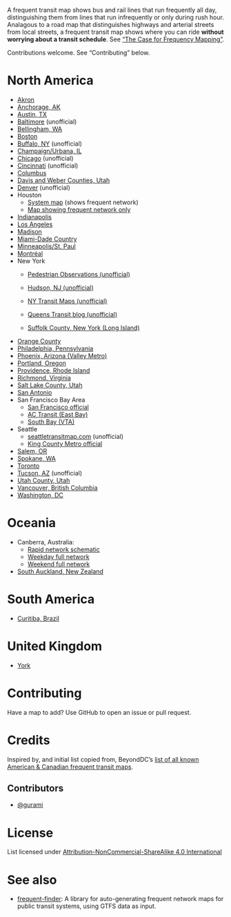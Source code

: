 A frequent transit map shows bus and rail lines that run frequently all day, distinguishing them from lines that run infrequently or only during rush hour. Analagous to a road map that distinguishes highways and arterial streets from local streets, a frequent transit map shows where you can ride <b>without worrying about a transit schedule</b>. See [“The Case for Frequency Mapping”](https://humantransit.org/basics/the-case-for-frequency-mapping).

Contributions welcome. See “Contributing” below.

# North America

* [Akron](https://www.yourmetrobus.org/Data/Sites/2/pdf/systems_map-51523.pdf)
* [Anchorage, AK](https://www.muni.org/Departments/transit/PeopleMover/Documents/Anchorage%20Talks%20Transit/Comparison%20Maps%20on%20letterhead.pdf)
* [Austin, TX](https://capmetro.org/uploadedFiles/New2016/Plans_and_Development/Service_Changes/June2018/CAP_Mspc_Msys-Jun2018.pdf)
* [Baltimore](http://marc.szarkowski.us/4_Miscellaneous_Files/FrequentTransitMap/FrequentTransitMap.pdf) (unofficial)
* [Bellingham, WA](http://www.ridewta.com/Documents/Bellingham.pdf)
* [Boston](http://www.mbta.com/schedules_and_maps/subway/)
* [Buffalo, NY](https://www.google.com/maps/d/viewer?msa=0&ie=UTF&mid=zJrBqJ5t3ofc.krqQ-opbkEYA) (unofficial)
* [Champaign/Urbana, IL](http://www.cumtd.com/maps-and-schedules/system-maps/highfrequency)
* [Chicago](http://web.archive.org/web/20140214104948/http://www.prairiestateblue.com/diary/5576/cta-chicago-transit-authority-frequent-service-mapping) (unofficial)
* [Cincinnati](http://www.cincymap.org/) (unofficial)
* [Columbus](https://www.cota.com/timetables/cota-system-map.pdf)
* [Davis and Weber Counties, Utah](https://www.rideuta.com/-/media/Files/Rider-Info/Change-Day/ChangeDayWebDavCountySystemMapDec2022.ashx)
* [Denver](http://denverurbanism.com/2013/02/learn-to-love-the-bus-with-a-map-of-rtds-best-routes.html) (unofficial)
* Houston
   * [System map](http://ridemetro.org/MetroPDFs/NBN/New-METRO-System-Map.pdf) (shows frequent network)
   * [Map showing frequent network only](http://ridemetro.org/MetroPDFs/Schedules/SystemMaps/n-METRO-Frequent-Network-map.pdf)
* [Indianapolis](http://www.indygo.net/pages/system-map)
* [Los Angeles](https://www.metro.net/riding/guide/system-maps/)
* [Madison](https://www.cityofmadison.com/metro/documents/network-redesign/june11-service/System_Map_3-9.pdf)
* [Miami-Dade Country](https://www.miamidade.gov/transit/library/bbn/better-bus-system-map.pdf)
* [Minneapolis/St. Paul](http://metrotransit.org/high-frequency-network-map.aspx)
* [Montréal](http://www.stm.info/sites/default/files/pictures/reseau10max-2016.pdf)
* New York
    * [Pedestrian Observations (unofficial)](http://pedestrianobservations.wordpress.com/2011/05/13/frequent-new-york-city-buses/)
    * [Hudson, NJ (unofficial)](http://capntransit.blogspot.com/2012/08/frequent-transit-in-hudson-county-new.html)

    * [NY Transit Maps (unofficial)](http://nytransitmaps.tumblr.com/post/107648099115/a-frequent-transit-map-of-new-york-for-2015-all)
    * [Queens Transit blog (unofficial)](http://queenstransit.wordpress.com/category/frequent-maps/)
    * [Suffolk County, New York (Long Island)](https://sctbus.org/portals/32/maps/SCT%20Detailed%20Map%2012x36.pdf)
* [Orange County](http://octa.net/pdf/ETC_RideGuide%2015-minute.pdf)
* [Philadelphia, Pennsylvania](https://www.septa.org/frequency/img/2019-full-frequency-map.pdf)
* [Phoenix, Arizona (Valley Metro)](https://www.valleymetro.org/maps-schedules/system-map)
* [Portland, Oregon](http://www.trimet.org/schedules/frequentservice.htm)
* [Providence, Rhode Island](http://www.ripta.com/stuff/contentmgr/files/0/4214cdbbe108103ebf207dd481fd0d0a/files/ripta_2012_system_map_final.pdf)
* [Richmond, Virginia](http://ridegrtc.com/media/routes/SystemMap_Nov2016.pdf)
* [Salt Lake County, Utah](https://www.rideuta.com/-/media/Files/Rider-Info/Change-Day/ChangeDaySLCountySystemMapDec2022.ashx)
* [San Antonio](http://www.viainfo.net/BusService/Docs/VIASystemMapJUNE2015.pdf)
* San Francisco Bay Area
    * [San Francisco official](https://www.sfmta.com/maps/muni-service-map)
    * [AC Transit (East Bay)](https://www.actransit.org/overview-maps)
    * [South Bay (VTA)](https://www.vta.org/go/maps)
* Seattle
    * [seattletransitmap.com](http://seattletransitmap.com/) (unofficial)
    * [King County Metro official](https://kingcounty.gov/depts/transportation/metro/schedules-maps/maps/system.aspx)
* [Salem, OR](http://cherriots.org/sites/default/files/cherriots-system-map-8-5x11in-2017-09-05.pdf)
* [Spokane, WA](https://www.spokanetransit.com/files/content/STA_System_Map_Sept_2016_WEB.pdf)
* [Toronto](https://www.ttc.ca/PDF/Maps/TTC_SystemMap.pdf)
* [Tucson, AZ](http://www.humantransit.org/2014/07/tucson-a-frequent-network-map.html) (unofficial)
* [Utah County, Utah](https://www.rideuta.com/-/media/Files/Rider-Info/Change-Day/ChangeDayUtahCountySystemMapDec2022.ashx)
* [Vancouver, British Columbia](https://www.translink.ca/schedules-and-maps/transit-system-maps#transit-system-maps)
* [Washington, DC](https://www.wmata.com/schedules/maps/)

# Oceania

* Canberra, Australia:
    * [Rapid network schematic](https://www.transport.act.gov.au/__data/assets/pdf_file/0006/1115925/TC-Rapid-Network-Map.pdf)
    * [Weekday full network](https://www.transport.act.gov.au/__data/assets/pdf_file/0007/1094695/network17_weekday_network_web.pdf)
    * [Weekend full network](https://www.transport.act.gov.au/__data/assets/pdf_file/0008/1094696/network17_weekend_network_web.pdf)
* [South Auckland, New Zealand](https://at.govt.nz/media/1971581/sg_southern-guide_oct-2016-web.pdf)

# South America

* [Curitiba, Brazil](https://upload.wikimedia.org/wikipedia/commons/1/16/Curitiba_PublicTransport.png)

# United Kingdom

* [York](http://www.firstgroup.com/uploads/maps/York%20Network%20Map_web.pdf)

#

# Contributing

Have a map to add? Use GitHub to open an issue or pull request.

# Credits

Inspired by, and initial list copied from, BeyondDC’s [list of all known American & Canadian frequent transit maps](http://beyonddc.com/log/?page_id=5013).

## Contributors

* [@gurami](https://twitter.com/gurami)

# License

List licensed under [Attribution-NonCommercial-ShareAlike 4.0 International](http://creativecommons.org/licenses/by-nc-sa/4.0/)

# See also

* [frequent-finder](https://github.com/gregjd/frequent-finder): A library for auto-generating frequent network maps for public transit systems, using GTFS data as input.
